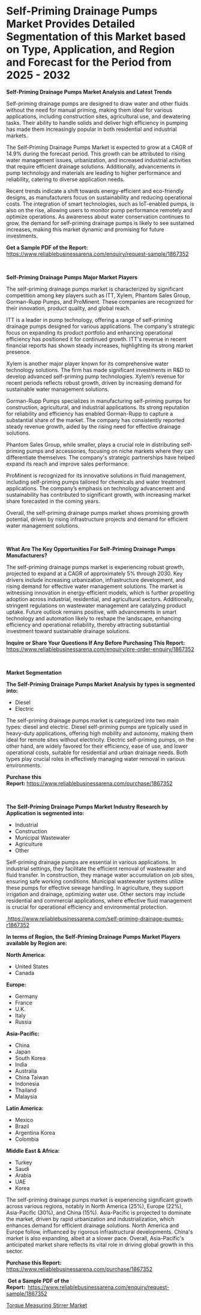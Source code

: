 <p><h1>Self-Priming Drainage Pumps Market Provides Detailed Segmentation of this Market based on Type, Application, and Region and Forecast for the Period from 2025 - 2032</h1></p><p><strong>Self-Priming Drainage Pumps Market Analysis and Latest Trends</strong></p>
<p><p>Self-priming drainage pumps are designed to draw water and other fluids without the need for manual priming, making them ideal for various applications, including construction sites, agricultural use, and dewatering tasks. Their ability to handle solids and deliver high efficiency in pumping has made them increasingly popular in both residential and industrial markets.</p><p>The Self-Priming Drainage Pumps Market is expected to grow at a CAGR of 14.9% during the forecast period. This growth can be attributed to rising water management issues, urbanization, and increased industrial activities that require efficient drainage solutions. Additionally, advancements in pump technology and materials are leading to higher performance and reliability, catering to diverse application needs.</p><p>Recent trends indicate a shift towards energy-efficient and eco-friendly designs, as manufacturers focus on sustainability and reducing operational costs. The integration of smart technologies, such as IoT-enabled pumps, is also on the rise, allowing users to monitor pump performance remotely and optimize operations. As awareness about water conservation continues to grow, the demand for self-priming drainage pumps is likely to see sustained increases, making this market dynamic and promising for future investments.</p></p>
<p><strong>Get a Sample PDF of the Report:&nbsp;</strong> <a href="https://www.reliablebusinessarena.com/enquiry/request-sample/1867352?utm_campaign=2514&utm_medium=2&utm_source=Github&utm_content=ia&utm_term=12042025&utm_id=self-priming-drainage-pumps">https://www.reliablebusinessarena.com/enquiry/request-sample/1867352</a></p>
<p>&nbsp;</p>
<p><strong>Self-Priming Drainage Pumps Major Market Players</strong></p>
<p><p>The self-priming drainage pumps market is characterized by significant competition among key players such as ITT, Xylem, Phantom Sales Group, Gorman-Rupp Pumps, and ProMinent. These companies are recognized for their innovation, product quality, and global reach.</p><p>ITT is a leader in pump technology, offering a range of self-priming drainage pumps designed for various applications. The company's strategic focus on expanding its product portfolio and enhancing operational efficiency has positioned it for continued growth. ITT's revenue in recent financial reports has shown steady increases, highlighting its strong market presence.</p><p>Xylem is another major player known for its comprehensive water technology solutions. The firm has made significant investments in R&D to develop advanced self-priming pump technologies. Xylem’s revenue for recent periods reflects robust growth, driven by increasing demand for sustainable water management solutions.</p><p>Gorman-Rupp Pumps specializes in manufacturing self-priming pumps for construction, agricultural, and industrial applications. Its strong reputation for reliability and efficiency has enabled Gorman-Rupp to capture a substantial share of the market. The company has consistently reported steady revenue growth, aided by the rising need for effective drainage solutions.</p><p>Phantom Sales Group, while smaller, plays a crucial role in distributing self-priming pumps and accessories, focusing on niche markets where they can differentiate themselves. The company's strategic partnerships have helped expand its reach and improve sales performance.</p><p>ProMinent is recognized for its innovative solutions in fluid management, including self-priming pumps tailored for chemicals and water treatment applications. The company’s emphasis on technology advancement and sustainability has contributed to significant growth, with increasing market share forecasted in the coming years.</p><p>Overall, the self-priming drainage pumps market shows promising growth potential, driven by rising infrastructure projects and demand for efficient water management solutions.</p></p>
<p>&nbsp;</p>
<p><strong>What Are The Key Opportunities For Self-Priming Drainage Pumps Manufacturers?</strong></p>
<p><p>The self-priming drainage pumps market is experiencing robust growth, projected to expand at a CAGR of approximately 5% through 2030. Key drivers include increasing urbanization, infrastructure development, and rising demand for effective water management solutions. The market is witnessing innovation in energy-efficient models, which is further propelling adoption across industrial, residential, and agricultural sectors. Additionally, stringent regulations on wastewater management are catalyzing product uptake. Future outlook remains positive, with advancements in smart technology and automation likely to reshape the landscape, enhancing efficiency and operational reliability, thereby attracting substantial investment toward sustainable drainage solutions.</p></p>
<p><strong>Inquire or Share Your Questions If Any Before Purchasing This Report:</strong> <a href="https://www.reliablebusinessarena.com/enquiry/pre-order-enquiry/1867352?utm_campaign=2514&utm_medium=2&utm_source=Github&utm_content=ia&utm_term=12042025&utm_id=self-priming-drainage-pumps">https://www.reliablebusinessarena.com/enquiry/pre-order-enquiry/1867352</a></p>
<p>&nbsp;</p>
<p><strong>Market Segmentation</strong></p>
<p><strong>The Self-Priming Drainage Pumps Market Analysis by types is segmented into:</strong></p>
<p><ul><li>Diesel</li><li>Electric</li></ul></p>
<p><p>The self-priming drainage pumps market is categorized into two main types: diesel and electric. Diesel self-priming pumps are typically used in heavy-duty applications, offering high mobility and autonomy, making them ideal for remote sites without electricity. Electric self-priming pumps, on the other hand, are widely favored for their efficiency, ease of use, and lower operational costs, suitable for residential and urban drainage needs. Both types play crucial roles in effectively managing water removal in various environments.</p></p>
<p><strong>Purchase this Report:&nbsp;</strong><a href="https://www.reliablebusinessarena.com/purchase/1867352?utm_campaign=2514&utm_medium=2&utm_source=Github&utm_content=ia&utm_term=12042025&utm_id=self-priming-drainage-pumps">https://www.reliablebusinessarena.com/purchase/1867352</a></p>
<p>&nbsp;</p>
<p><strong>The Self-Priming Drainage Pumps Market Industry Research by Application is segmented into:</strong></p>
<p><ul><li>Industrial</li><li>Construction</li><li>Municipal Wastewater</li><li>Agriculture</li><li>Other</li></ul></p>
<p><p>Self-priming drainage pumps are essential in various applications. In industrial settings, they facilitate the efficient removal of wastewater and fluid transfer. In construction, they manage water accumulation on job sites, ensuring safe working conditions. Municipal wastewater systems utilize these pumps for effective sewage handling. In agriculture, they support irrigation and drainage, optimizing water use. Other sectors may include residential and commercial applications, where effective fluid management is crucial for operational efficiency and environmental protection.</p></p>
<p><a href="https://www.reliablebusinessarena.com/self-priming-drainage-pumps-r1867352?utm_campaign=2514&utm_medium=2&utm_source=Github&utm_content=ia&utm_term=12042025&utm_id=self-priming-drainage-pumps">&nbsp;https://www.reliablebusinessarena.com/self-priming-drainage-pumps-r1867352</a></p>
<p><strong>In terms of Region, the Self-Priming Drainage Pumps Market Players available by Region are:</strong></p>
<p>
    <p> <strong> North America: </strong>
        <ul>
            <li>United States</li>
            <li>Canada</li>
        </ul>
        </p> 
    <p> <strong> Europe: </strong>
        <ul>
            <li>Germany</li>
            <li>France</li>
            <li>U.K.</li>
            <li>Italy</li>
            <li>Russia</li>
        </ul>
        </p> 
    <p> <strong> Asia-Pacific: </strong>
        <ul>
            <li>China</li>
            <li>Japan</li>
            <li>South Korea</li>
            <li>India</li>
            <li>Australia</li>
            <li>China Taiwan</li>
            <li>Indonesia</li>
            <li>Thailand</li>
            <li>Malaysia</li>
        </ul>
        </p> 
    <p> <strong> Latin America: </strong>
        <ul>
            <li>Mexico</li>
            <li>Brazil</li>
            <li>Argentina Korea</li>
            <li>Colombia</li>
        </ul>
        </p> 
    <p> <strong> Middle East & Africa: </strong>
        <ul>
            <li>Turkey</li>
            <li>Saudi</li>
            <li>Arabia</li>
            <li>UAE</li>
            <li>Korea</li>
        </ul>
    </p>
    </p>
<p><p>The self-priming drainage pumps market is experiencing significant growth across various regions, notably in North America (25%), Europe (22%), Asia-Pacific (30%), and China (15%). Asia-Pacific is projected to dominate the market, driven by rapid urbanization and industrialization, which enhances demand for efficient drainage solutions. North America and Europe follow, influenced by rigorous infrastructural developments. China's market is also expanding, albeit at a slower pace. Overall, Asia-Pacific's anticipated market share reflects its vital role in driving global growth in this sector.</p></p>
<p><strong>Purchase this Report: </strong><a href="https://www.reliablebusinessarena.com/purchase/1867352?utm_campaign=2514&utm_medium=2&utm_source=Github&utm_content=ia&utm_term=12042025&utm_id=self-priming-drainage-pumps">https://www.reliablebusinessarena.com/purchase/1867352</a></p>
<p>&nbsp;<strong>Get a Sample PDF of the Report:&nbsp;&nbsp;</strong><a href="https://www.reliablebusinessarena.com/enquiry/request-sample/1867352?utm_campaign=2514&utm_medium=2&utm_source=Github&utm_content=ia&utm_term=12042025&utm_id=self-priming-drainage-pumps">https://www.reliablebusinessarena.com/enquiry/request-sample/1867352</a></p>
<p><strong></strong></p>
<p><p><a href="https://github.com/manesros8/Market-Research-Report-List-1/blob/main/torque-measuring-stirrer-market.md?utm_campaign=2514&utm_medium=2&utm_source=Github&utm_content=ia&utm_term=12042025&utm_id=self-priming-drainage-pumps">Torque Measuring Stirrer Market</a></p></p>
